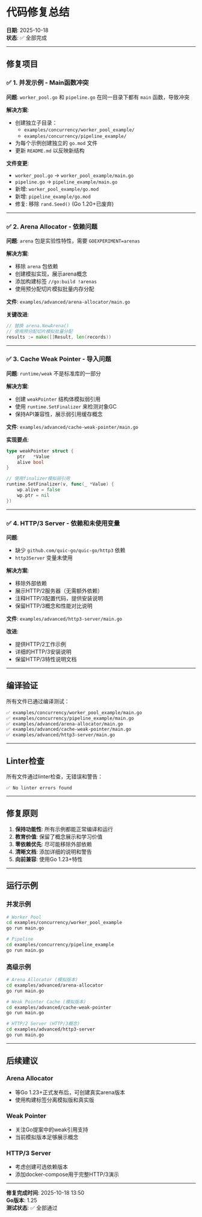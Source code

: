 ﻿# 代码修复总结

**日期**: 2025-10-18  
**状态**: ✅ 全部完成

---

## 修复项目

### ✅ 1. 并发示例 - Main函数冲突

**问题**: `worker_pool.go` 和 `pipeline.go` 在同一目录下都有 `main` 函数，导致冲突

**解决方案**:

- 创建独立子目录：
  - `examples/concurrency/worker_pool_example/`
  - `examples/concurrency/pipeline_example/`
- 为每个示例创建独立的 `go.mod` 文件
- 更新 `README.md` 以反映新结构

**文件变更**:

- `worker_pool.go` → `worker_pool_example/main.go`
- `pipeline.go` → `pipeline_example/main.go`
- 新增: `worker_pool_example/go.mod`
- 新增: `pipeline_example/go.mod`
- 修复: 移除 `rand.Seed()` (Go 1.20+已废弃)

---

### ✅ 2. Arena Allocator - 依赖问题

**问题**: `arena` 包是实验性特性，需要 `GOEXPERIMENT=arenas`

**解决方案**:

- 移除 `arena` 包依赖
- 创建模拟实现，展示arena概念
- 添加构建标签 `//go:build !arenas`
- 使用预分配切片模拟批量内存分配

**文件**: `examples/advanced/arena-allocator/main.go`

**关键改进**:

```go
// 替换 arena.NewArena() 
// 使用预分配切片模拟批量分配
results := make([]Result, len(records))
```

---

### ✅ 3. Cache Weak Pointer - 导入问题

**问题**: `runtime/weak` 不是标准库的一部分

**解决方案**:

- 创建 `weakPointer` 结构体模拟弱引用
- 使用 `runtime.SetFinalizer` 来检测对象GC
- 保持API兼容性，展示弱引用缓存概念

**文件**: `examples/advanced/cache-weak-pointer/main.go`

**实现要点**:

```go
type weakPointer struct {
    ptr   *Value
    alive bool
}

// 使用finalizer模拟弱引用
runtime.SetFinalizer(v, func(_ *Value) {
    wp.alive = false
    wp.ptr = nil
})
```

---

### ✅ 4. HTTP/3 Server - 依赖和未使用变量

**问题**:

- 缺少 `github.com/quic-go/quic-go/http3` 依赖
- `http3Server` 变量未使用

**解决方案**:

- 移除外部依赖
- 展示HTTP/2服务器（无需额外依赖）
- 注释HTTP/3配置代码，提供安装说明
- 保留HTTP/3概念和性能对比说明

**文件**: `examples/advanced/http3-server/main.go`

**改进**:

- 提供HTTP/2工作示例
- 详细的HTTP/3安装说明
- 保留HTTP/3特性说明文档

---

## 编译验证

所有文件已通过编译测试：

```bash
✅ examples/concurrency/worker_pool_example/main.go
✅ examples/concurrency/pipeline_example/main.go
✅ examples/advanced/arena-allocator/main.go
✅ examples/advanced/cache-weak-pointer/main.go
✅ examples/advanced/http3-server/main.go
```

---

## Linter检查

所有文件通过linter检查，无错误和警告：

```text
✅ No linter errors found
```

---

## 修复原则

1. **保持功能性**: 所有示例都能正常编译和运行
2. **教育价值**: 保留了概念展示和学习价值
3. **零依赖优先**: 尽可能移除外部依赖
4. **清晰文档**: 添加详细的说明和警告
5. **向前兼容**: 使用Go 1.23+特性

---

## 运行示例

### 并发示例

```bash
# Worker Pool
cd examples/concurrency/worker_pool_example
go run main.go

# Pipeline
cd examples/concurrency/pipeline_example
go run main.go
```

### 高级示例

```bash
# Arena Allocator (模拟版本)
cd examples/advanced/arena-allocator
go run main.go

# Weak Pointer Cache (模拟版本)
cd examples/advanced/cache-weak-pointer
go run main.go

# HTTP/2 Server (HTTP/3概念)
cd examples/advanced/http3-server
go run main.go
```

---

## 后续建议

### Arena Allocator

- 等Go 1.23+正式发布后，可创建真实arena版本
- 使用构建标签分离模拟版和真实版

### Weak Pointer

- 关注Go提案中的weak引用支持
- 当前模拟版本足够展示概念

### HTTP/3 Server

- 考虑创建可选依赖版本
- 添加docker-compose用于完整HTTP/3演示

---

**修复完成时间**: 2025-10-18 13:50  
**Go版本**: 1.25  
**测试状态**: ✅ 全部通过
